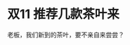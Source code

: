 # 双11 推荐几款茶叶来


老板，我们新到的茶叶，要不亲自来尝尝？<br />
<br />
<br />
<img src="static/image/smiley/default/lol.gif" smilieid="12" border="0" alt="" />
